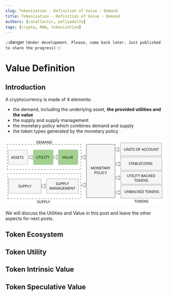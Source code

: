 ```yaml
---
slug: Tokenization - Definition of Value - Demand
title: Tokenization - Definition of Value - Demand
authors: [catallactic, pellyadolfo]
tags: [crypto, RWA, tokenization]
---
```


:::danger
`(Under development. Please, come back later. Just published to share the progress)`
:::

# Value Definition

## Introduction

A cryptocurrency is made of 4 elements:
- the demand, including the underlying asset, **the provided utilities and the value**
- the supply and supply management
- the monetary policy which combines demand and supply
- the token types generated by the monetary policy

![Supply Definition Monetary Policies](./tokenization_value.svg)

We will discuss the Utilities and Value in this post and leave the other aspects for next posts.

<!-- truncate -->

## Token Ecosystem


## Token Utility


## Token Intrinsic Value


## Token Speculative Value

